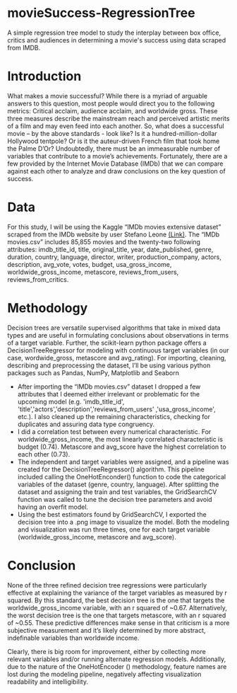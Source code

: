# movieSuccess-RegressionTree
A simple regression tree model to study the interplay between box office, critics and audiences in determining a movie's success using data scraped from IMDB.

<h1>Introduction</h1>

<p>What makes a movie successful? While there is a myriad of arguable answers to this question, most people would direct you to the following metrics: Critical acclaim, audience acclaim, and worldwide gross. These three measures describe the mainstream reach and perceived artistic merits of a film and may even feed into each another. So, what does a successful movie – by the above standards - look like? Is it a hundred-million-dollar Hollywood tentpole? Or is it the auteur-driven French film that took home the Palme D’Or? Undoubtedly, there must be an immeasurable number of variables that contribute to a movie’s achievements. Fortunately, there are a few provided by the Internet Movie Database (IMDb) that we can compare against each other to analyze and draw conclusions on the key question of success.</p>
 
<h1>Data</h1>

<p>For this study, I will be using the Kaggle “IMDb movies extensive dataset” scraped from the IMDb website by user Stefano Leone <a href="https://www.kaggle.com/stefanoleone992/imdb-extensive-dataset">(Link)</a>. The “IMDb movies.csv” includes 85,855 movies and the twenty-two following attributes: imdb_title_id, title, original_title, year, date_published, genre, duration, country, language, director, writer, production_company, actors, description, avg_vote, votes, budget, usa_gross_income, worldwide_gross_income, metascore, reviews_from_users, reviews_from_critics.</p>

<h1>Methodology</h1>

<p>Decision trees are versatile supervised algorithms that take in mixed data types and are useful in formulating conclusions about observations in terms of a target variable. Further, the scikit-learn python package offers a DecisionTreeRegressor for modeling with continuous target variables (in our case, wordwide_gross, metascore and avg_rating). For importing, cleaning, describing and preprocessing the dataset, I’ll be using various python packages such as Pandas, NumPy, Matplotlib and Seaborn</p>

<ul>
  <li>After importing the “IMDb movies.csv” dataset I dropped a few attributes that I deemed either irrelevant or problematic for the upcoming model (e.g. 'imdb_title_id', 'title','actors','description','reviews_from_users’ ,'usa_gross_income', etc.). I also cleaned up the remaining characteristics, checking for duplicates and assuring data type congruency.</li>
 
  <li>I did a correlation test between every numerical characteristic. For worldwide_gross_income, the most linearly correlated characteristic is budget (0.74). Metascore and avg_score have the highest correlation to each other (0.73).</li>
  
  <li>The independent and target variables were assigned, and a pipeline was created for the DecisionTreeRegressor() algorithm. This pipeline included calling the OneHotEnconder() function to code the categorical variables of the dataset (genre, country, language). After splitting the dataset and assigning the train and test variables, the GridSearchCV function was called to tune the decision tree parameters and avoid having an overfit model.</li>
  <li>Using the best estimators found by GridSearchCV, I exported the decision tree into a .png image to visualize the model. Both the modeling and visualization was run three times, one for each target variable (worldwide_gross_income, metascore and avg_score).</li>
  </ul>

<h1>Conclusion</h1>

<p>None of the three refined decision tree regressions were particularly effective at explaining the variance of the target variables as measured by r squared. By this standard, the best decision tree is the one that targets the worldwide_gross_income variable, with an r squared of ~0.67. Alternatively, the worst decision tree is the one that targets metascore, with an r squared of ~0.55. These predictive differences make sense in that criticism is a more subjective measurement and it’s likely determined by more abstract, indefinable variables than worldwide income.</p>

<p>Clearly, there is big room for improvement, either by collecting more relevant variables and/or running alternate regression models. Additionally, due to the nature of the OneHotEncoder () methodology, feature names are lost during the modeling pipeline, negatively affecting visualization readability and intelligibility.</p>
